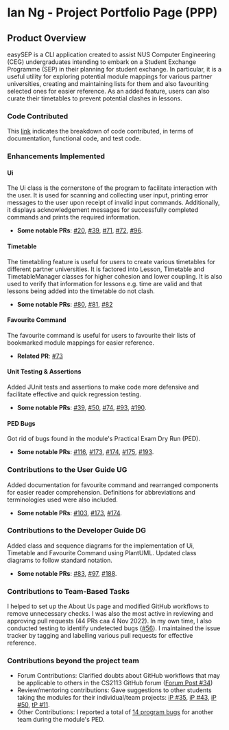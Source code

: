 # Ian Ng - Project Portfolio Page (PPP)

## Product Overview

easySEP is a CLI application created to assist NUS Computer Engineering (CEG) undergraduates intending to embark on a Student Exchange Programme (SEP) in their planning for student exchange.
In particular, it is a useful utility for exploring potential module mappings for various partner universities, 
creating and maintaining lists for them and also favouriting selected ones for easier reference. As an added feature, users can also curate their timetables to prevent potential clashes in lessons.

### Code Contributed

This [link](https://nus-cs2113-ay2223s1.github.io/tp-dashboard/?search=nshian&breakdown=true) indicates the breakdown of code contributed, in terms of documentation, functional code, and test code.

### Enhancements Implemented

#### Ui
The Ui class is the cornerstone of the program to facilitate interaction with the user. It is used for scanning and collecting user input, printing error messages to the user upon receipt of invalid input commands.
Additionally, it displays acknowledgement messages for successfully completed commands and prints the required information.
   
* **Some notable PRs**: [#20](https://github.com/AY2223S1-CS2113-W13-2/tp/pull/20), [#39](https://github.com/AY2223S1-CS2113-W13-2/tp/pull/39), [#71](https://github.com/AY2223S1-CS2113-W13-2/tp/pull/71),
   [#72](https://github.com/AY2223S1-CS2113-W13-2/tp/pull/72), [#96](https://github.com/AY2223S1-CS2113-W13-2/tp/pull/96).

#### Timetable
The timetabling feature is useful for users to create various timetables for different partner universities. It is factored into Lesson, Timetable and TimetableManager classes for higher cohesion and lower coupling. 
It is also used to verify that information for lessons e.g. time are valid and that lessons being added into the timetable do not clash.

* **Some notable PRs**: [#80](https://github.com/AY2223S1-CS2113-W13-2/tp/pull/80), [#81](https://github.com/AY2223S1-CS2113-W13-2/tp/pull/81), [#82](https://github.com/AY2223S1-CS2113-W13-2/tp/pull/82)

#### Favourite Command
The favourite command is useful for users to favourite their lists of bookmarked module mappings for easier reference.
* **Related PR**: [#73](https://github.com/AY2223S1-CS2113-W13-2/tp/pull/73)

#### Unit Testing & Assertions
Added JUnit tests and assertions to make code more defensive and facilitate effective and quick regression testing.
* **Some notable PRs**: [#39](https://github.com/AY2223S1-CS2113-W13-2/tp/pull/39), [#50](https://github.com/AY2223S1-CS2113-W13-2/tp/pull/50), [#74](https://github.com/AY2223S1-CS2113-W13-2/tp/pull/74),
  [#93](https://github.com/AY2223S1-CS2113-W13-2/tp/pull/93), [#190](https://github.com/AY2223S1-CS2113-W13-2/tp/pull/190).

#### PED Bugs
Got rid of bugs found in the module's Practical Exam Dry Run (PED).
* **Some notable PRs**: [#116](https://github.com/AY2223S1-CS2113-W13-2/tp/pull/116), [#173](https://github.com/AY2223S1-CS2113-W13-2/tp/pull/173), [#174](https://github.com/AY2223S1-CS2113-W13-2/tp/pull/174),
[#175](https://github.com/AY2223S1-CS2113-W13-2/tp/pull/175), [#193](https://github.com/AY2223S1-CS2113-W13-2/tp/pull/193).

### Contributions to the User Guide UG
Added documentation for favourite command and rearranged components for easier reader comprehension. Definitions for abbreviations and terminologies used were also included.
* **Some notable PRs**: [#103](https://github.com/AY2223S1-CS2113-W13-2/tp/pull/103), [#173](https://github.com/AY2223S1-CS2113-W13-2/tp/pull/173), [#174](https://github.com/AY2223S1-CS2113-W13-2/tp/pull/174).

### Contributions to the Developer Guide DG
Added class and sequence diagrams for the implementation of Ui, Timetable and Favourite Command using PlantUML. 
Updated class diagrams to follow standard notation.
* **Some notable PRs**: [#83](https://github.com/AY2223S1-CS2113-W13-2/tp/pull/83), [#97](https://github.com/AY2223S1-CS2113-W13-2/tp/pull/97), [#188](https://github.com/AY2223S1-CS2113-W13-2/tp/pull/188).

### Contributions to Team-Based Tasks
I helped to set up the About Us page and modified GitHub workflows to remove unnecessary checks.
I was also the most active in reviewing and approving pull requests (44 PRs caa 4 Nov 2022).
In my own time, I also conducted testing to identify undetected bugs ([#56](https://github.com/AY2223S1-CS2113-W13-2/tp/issues/56)).
I maintained the issue tracker by tagging and labelling various pull requests for effective reference.

### Contributions beyond the project team
* Forum Contributions: Clarified doubts about GitHub workflows that may be applicable to others in the CS2113 GitHub forum ([Forum Post #34](https://github.com/nus-cs2113-AY2223S1/forum/issues/34))
* Review/mentoring contributions: Gave suggestions to other students taking the modules for their individual/team projects: 
[iP #35](https://github.com/nus-cs2113-AY2223S1/ip/pull/35), [iP #43](https://github.com/nus-cs2113-AY2223S1/ip/pull/43), [iP #50](https://github.com/nus-cs2113-AY2223S1/ip/pull/50), 
[tP #11](https://github.com/nus-cs2113-AY2223S1/tp/pull/11/files).
* Other Contributions: I reported a total of [14 program bugs](https://github.com/nshian/ped/issues) for another team during the module's PED.
